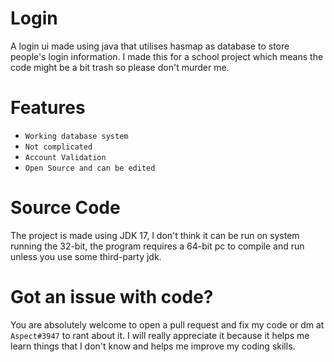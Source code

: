 # Login
A login ui made using java that utilises hasmap as database to store people's login information. I made this for a school project which means the code might be a bit
trash so please don't murder me.

# Features
- `Working database system`
- `Not complicated`
- `Account Validation`
- `Open Source and can be edited`

# Source Code
The project is made using JDK 17, I don't think it can be run on system running the 32-bit, the program requires a 64-bit pc to compile and run unless you use some
third-party jdk.

# Got an issue with code?
You are absolutely welcome to open a pull request and fix my code or dm at `Aspect#3947` to rant about it. I will really appreciate it because it helps me learn things
that I don't know and helps me improve my coding skills.
